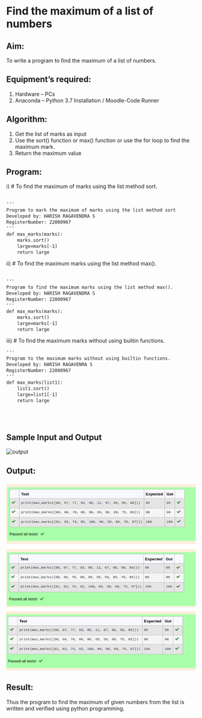 # Find the maximum of a list of numbers
## Aim:
To write a program to find the maximum of a list of numbers.
## Equipment’s required:
1.	Hardware – PCs
2.	Anaconda – Python 3.7 Installation / Moodle-Code Runner
## Algorithm:
1.	Get the list of marks as input
2.	Use the sort() function or max() function or use the for loop to find the maximum mark.
3.	Return the maximum value
## Program:

i)	# To find the maximum of marks using the list method sort.
```

''' 
Program to mark the maximum of marks using the list method sort
Developed by: HARISH RAGAVENDRA S
RegisterNumber: 22008967
'''
def max_marks(marks):
    marks.sort()
    large=marks[-1]
    return large    

```

ii)	# To find the maximum marks using the list method max().
```

''' 
Program to find the maximum marks using the list method max().
Developed by: HARISH RAGAVENDRA S
RegisterNumber: 22008967
'''
def max_marks(marks):
    marks.sort()
    large=marks[-1]
    return large    

```

iii) # To find the maximum marks without using builtin functions.
```
''' 
Program to the maximum marks without using builtin functions.
Developed by: HARISH RAGAVENRA S
RegisterNumber: 22008967
'''
def max_marks(list1):
    list1.sort()
    large=list1[-1]
    return large    




```
## Sample Input and Output
![output](./img/max_marks1.jpg) 

## Output:
![output](output1.png)
![output](output2.png)
![output](output3.png)
## Result:
Thus the program to find the maximum of given numbers from the list is written and verified using python programming.